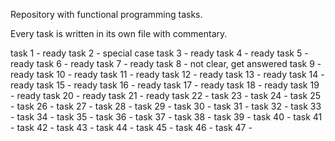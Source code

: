 Repository with functional programming tasks.

Every task is written in its own file with commentary.

task 1 - ready
task 2 - special case
task 3 - ready
task 4 - ready
task 5 - ready
task 6 - ready
task 7 - ready
task 8 - not clear, get answered
task 9 - ready
task 10 - ready
task 11 - ready
task 12 - ready
task 13 - ready
task 14 - ready
task 15 - ready
task 16 - ready
task 17 - ready
task 18 - ready
task 19 - ready
task 20 - ready
task 21 - ready
task 22 -
task 23 -
task 24 -
task 25 -
task 26 -
task 27 -
task 28 -
task 29 -
task 30 -
task 31 -
task 32 -
task 33 -
task 34 -
task 35 -
task 36 -
task 37 -
task 38 -
task 39 -
task 40 -
task 41 -
task 42 -
task 43 -
task 44 -
task 45 -
task 46 -
task 47 -
